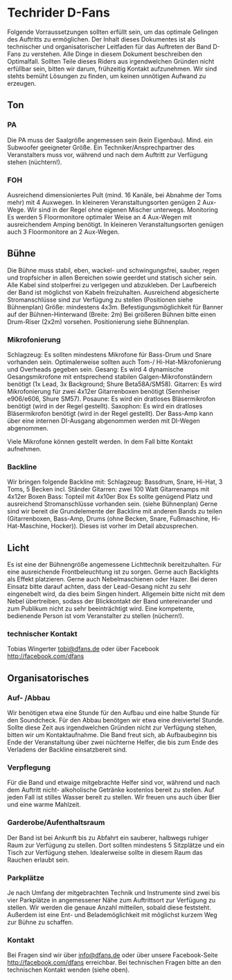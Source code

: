 ﻿# Techrider D-Fans

Folgende Vorraussetzungen sollten erfüllt sein, um das optimale Gelingen des Auftritts zu ermöglichen. 
Der Inhalt dieses Dokumentes ist als technischer und organisatorischer Leitfaden für das Auftreten der Band D-Fans zu verstehen. 
Alle Dinge in diesem Dokument beschreiben den Optimalfall. 
Sollten Teile dieses Riders aus irgendwelchen Gründen nicht erfüllbar sein, bitten wir darum, frühzeitig Kontakt aufzunehmen. 
Wir sind stehts bemüht Lösungen zu finden, um keinen unnötigen Aufwand zu erzeugen. 


## Ton 

### PA 
Die PA muss der Saalgröße angemessen sein (kein Eigenbau).
Mind. ein Subwoofer geeigneter Größe. 
Ein Techniker/Ansprechpartner des Veranstalters muss vor, während und nach dem Auftritt zur Verfügung stehen (nüchtern!). 

### FOH 
Ausreichend dimensioniertes Pult (mind. 16 Kanäle, bei Abnahme der Toms mehr) mit 4 Auxwegen. 
In kleineren Veranstaltungsorten genügen 2 Aux-Wege.
Wir sind in der Regel ohne eigenen Mischer unterwegs. 
Monitoring 
Es werden 5 Floormonitore optimaler Weise an 4 Aux-Wegen mit ausreichendem Amping benötigt. 
In kleineren Veranstaltungsorten genügen auch 3 Floormonitore an 2 Aux-Wegen. 

## Bühne
Die Bühne muss stabil, eben, wackel- und schwingungsfrei, sauber, regen und tropfsicher in allen Bereichen sowie geerdet und statisch sicher sein. Alle Kabel sind stolperfrei zu verlgegen und abzukleben. 
Der Laufbereich der Band ist möglichst von Kabeln freizuhalten. Ausreichend abgesicherte Stromanschlüsse sind zur Verfügung zu stellen (Positionen siehe Bühnenplan) Größe: mindestens 4x3m. Befestigungsmöglichkeit für Banner auf der Bühnen-Hinterwand (Breite: 2m) Bei größeren Bühnen bitte einen Drum-Riser (2x2m) vorsehen.
Positionierung siehe Bühnenplan. 

### Mikrofonierung 
Schlagzeug: Es sollten mindestens Mikrofone für Bass-Drum und Snare vorhanden sein. 
Optimalerweise sollten auch Tom-/ Hi-Hat-Mikrofonierung und Overheads gegeben sein.
Gesang: Es wird 4 dynamische Gesangsmikrofone mit entsprechend stabilen Galgen-Mikrofonständern benötigt (1x Lead, 3x Background; Shure Beta58A/SM58). 
Gitarren: Es wird Mikrofonierung für zwei 4x12er Gitarrenboxen benötigt (Sennheiser e906/e606, Shure SM57). 
Posaune: Es wird ein dratloses Bläsermikrofon benötigt (wird in der Regel gestellt). 
Saxophon: Es wird ein dratloses Bläsermikrofon benötigt (wird in der Regel gestellt). 
Der Bass-Amp kann über eine internen DI-Ausgang abgenommen werden mit DI-Wegen abgenommen.

Viele Mikrofone können gestellt werden. In dem Fall bitte Kontakt aufnehmen. 

### Backline 
Wir bringen folgende Backline mit: 
Schlagzeug: Bassdrum, Snare, Hi-Hat, 3 Toms, 5 Becken incl. Ständer 
Gitarren: zwei 100 Watt Gitarrenamps mit 4x12er Boxen 
Bass: Topteil mit 4x10er Box Es sollte genügend Platz und ausreichend Stromanschlüsse vorhanden sein. (siehe Bühnenplan) 
Gerne sind wir bereit die Grundelemente der Backline mit anderen Bands zu teilen (Gitarrenboxen, Bass-Amp, Drums (ohne Becken, Snare, Fußmaschine, Hi-Hat-Maschine, Hocker)). 
Dieses ist vorher im Detail abzusprechen. 

## Licht 
Es ist eine der Bühnengröße angemessene Lichttechnik bereitzuhalten. 
Für eine ausreichende Frontbeleuchtung ist zu sorgen. 
Gerne auch Backlights als Effekt platzieren. 
Gerne auch Nebelmaschienen oder Hazer. 
Bei deren Einsatz bitte darauf achten, dass der Lead-Gesang nicht zu sehr eingenebelt wird, da dies beim Singen hindert. 
Allgemein bitte nicht mit dem Nebel übertreiben, sodass der Blickkontakt der Band untereinander und zum Publikum nicht zu sehr beeinträchtigt wird. 
Eine kompetente, bedienende Person ist vom Veranstalter zu stellen (nüchern!). 


### technischer Kontakt
Tobias Wingerter
tobi@dfans.de
oder über Facebook
http://facebook.com/dfans

## Organisatorisches 

### Auf- /Abbau 
Wir benötigen etwa eine Stunde für den Aufbau und eine halbe Stunde für den Soundcheck. 
Für den Abbau benötgen wir etwa eine dreiviertel Stunde. 
Sollte diese Zeit aus irgendwelchen Gründen nicht zur Verfügung stehen, bitten wir um Kontaktaufnahme. 
Die Band freut sich, ab Aufbaubeginn bis Ende der Veranstaltung über zwei nüchterne Helfer, die bis zum Ende des Verladens der Backline einsatzbereit sind. 

### Verpflegung 
Für die Band und etwaige mitgebrachte Helfer sind vor, während und nach dem Auftritt nicht- alkoholische Getränke kostenlos bereit zu stellen. 
Auf jeden Fall ist stilles Wasser bereit zu stellen. 
Wir freuen uns auch über Bier und eine warme Mahlzeit.

### Garderobe/Aufenthaltsraum 
Der Band ist bei Ankunft bis zu Abfahrt ein sauberer, halbwegs ruhiger Raum zur Verfügung zu stellen. 
Dort sollten mindestens 5 Sitzplätze und ein Tisch zur Verfügung stehen. 
Idealerweise sollte in diesem Raum das Rauchen erlaubt sein. 

### Parkplätze 
Je nach Umfang der mitgebrachten Technik und Instrumente sind zwei bis vier Parkplätze in angemessener Nähe zum Auftrittsort zur Verfügung zu stellen. 
Wir werden die genaue Anzahl mitteilen, sobald diese feststeht. Außerdem ist eine Ent- und Belademöglichkeit mit möglichst kurzem Weg zur Bühne zu schaffen. 

### Kontakt
Bei Fragen sind wir über info@dfans.de oder über unsere Facebook-Seite http://facebook.com/dfans erreichbar.
Bei technischen Fragen bitte an den technischen Kontakt wenden (siehe oben).
